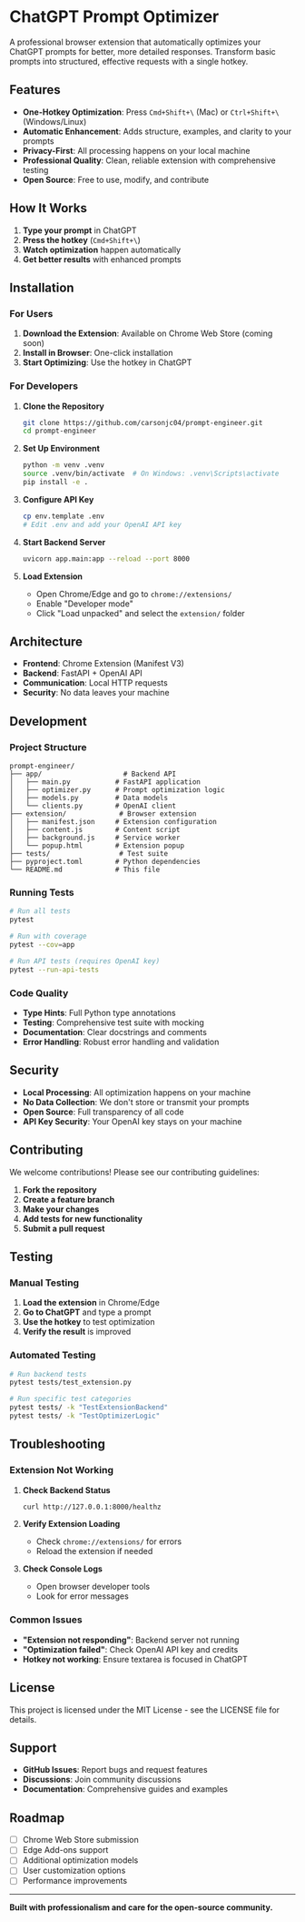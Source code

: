 # ChatGPT Prompt Optimizer

A professional browser extension that automatically optimizes your ChatGPT prompts for better, more detailed responses. Transform basic prompts into structured, effective requests with a single hotkey.

## Features

- **One-Hotkey Optimization**: Press `Cmd+Shift+\` (Mac) or `Ctrl+Shift+\` (Windows/Linux)
- **Automatic Enhancement**: Adds structure, examples, and clarity to your prompts
- **Privacy-First**: All processing happens on your local machine
- **Professional Quality**: Clean, reliable extension with comprehensive testing
- **Open Source**: Free to use, modify, and contribute

## How It Works

1. **Type your prompt** in ChatGPT
2. **Press the hotkey** (`Cmd+Shift+\`)
3. **Watch optimization** happen automatically
4. **Get better results** with enhanced prompts

## Installation

### For Users

1. **Download the Extension**: Available on Chrome Web Store (coming soon)
2. **Install in Browser**: One-click installation
3. **Start Optimizing**: Use the hotkey in ChatGPT

### For Developers

1. **Clone the Repository**
   ```bash
   git clone https://github.com/carsonjc04/prompt-engineer.git
   cd prompt-engineer
   ```

2. **Set Up Environment**
   ```bash
   python -m venv .venv
   source .venv/bin/activate  # On Windows: .venv\Scripts\activate
   pip install -e .
   ```

3. **Configure API Key**
   ```bash
   cp env.template .env
   # Edit .env and add your OpenAI API key
   ```

4. **Start Backend Server**
   ```bash
   uvicorn app.main:app --reload --port 8000
   ```

5. **Load Extension**
   - Open Chrome/Edge and go to `chrome://extensions/`
   - Enable "Developer mode"
   - Click "Load unpacked" and select the `extension/` folder

## Architecture

- **Frontend**: Chrome Extension (Manifest V3)
- **Backend**: FastAPI + OpenAI API
- **Communication**: Local HTTP requests
- **Security**: No data leaves your machine

## Development

### Project Structure

```
prompt-engineer/
├── app/                    # Backend API
│   ├── main.py           # FastAPI application
│   ├── optimizer.py      # Prompt optimization logic
│   ├── models.py         # Data models
│   └── clients.py        # OpenAI client
├── extension/             # Browser extension
│   ├── manifest.json     # Extension configuration
│   ├── content.js        # Content script
│   ├── background.js     # Service worker
│   └── popup.html        # Extension popup
├── tests/                 # Test suite
├── pyproject.toml        # Python dependencies
└── README.md             # This file
```

### Running Tests

```bash
# Run all tests
pytest

# Run with coverage
pytest --cov=app

# Run API tests (requires OpenAI key)
pytest --run-api-tests
```

### Code Quality

- **Type Hints**: Full Python type annotations
- **Testing**: Comprehensive test suite with mocking
- **Documentation**: Clear docstrings and comments
- **Error Handling**: Robust error handling and validation

## Security

- **Local Processing**: All optimization happens on your machine
- **No Data Collection**: We don't store or transmit your prompts
- **Open Source**: Full transparency of all code
- **API Key Security**: Your OpenAI key stays on your machine

## Contributing

We welcome contributions! Please see our contributing guidelines:

1. **Fork the repository**
2. **Create a feature branch**
3. **Make your changes**
4. **Add tests for new functionality**
5. **Submit a pull request**

## Testing

### Manual Testing

1. **Load the extension** in Chrome/Edge
2. **Go to ChatGPT** and type a prompt
3. **Use the hotkey** to test optimization
4. **Verify the result** is improved

### Automated Testing

```bash
# Run backend tests
pytest tests/test_extension.py

# Run specific test categories
pytest tests/ -k "TestExtensionBackend"
pytest tests/ -k "TestOptimizerLogic"
```

## Troubleshooting

### Extension Not Working

1. **Check Backend Status**
   ```bash
   curl http://127.0.0.1:8000/healthz
   ```

2. **Verify Extension Loading**
   - Check `chrome://extensions/` for errors
   - Reload the extension if needed

3. **Check Console Logs**
   - Open browser developer tools
   - Look for error messages

### Common Issues

- **"Extension not responding"**: Backend server not running
- **"Optimization failed"**: Check OpenAI API key and credits
- **Hotkey not working**: Ensure textarea is focused in ChatGPT

## License

This project is licensed under the MIT License - see the LICENSE file for details.

## Support

- **GitHub Issues**: Report bugs and request features
- **Discussions**: Join community discussions
- **Documentation**: Comprehensive guides and examples

## Roadmap

- [ ] Chrome Web Store submission
- [ ] Edge Add-ons support
- [ ] Additional optimization models
- [ ] User customization options
- [ ] Performance improvements

---

**Built with professionalism and care for the open-source community.**